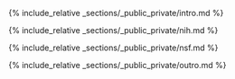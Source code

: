 {% include_relative _sections/_public_private/intro.md %}

{% include_relative _sections/_public_private/nih.md %}

{% include_relative _sections/_public_private/nsf.md %}

{% include_relative _sections/_public_private/outro.md %}